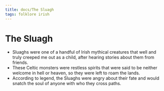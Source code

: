 ```yaml
---
title: docs/The Sluagh
tags: folklore irish
---
```


# The Sluagh

- Sluaghs were one of a handful of Irish mythical creatures that well and truly creeped me out as a child, after hearing stories about them from friends.
- These Celtic monsters were restless spirits that were said to be neither welcome in hell or heaven, so they were left to roam the lands.
- According to legend, the Sluaghs were angry about their fate and would snatch the soul of anyone with who they cross paths.